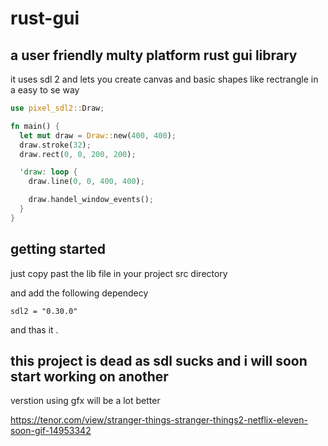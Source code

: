 # rust-gui

## a user friendly multy platform rust gui library 
  it uses sdl 2 and lets you create canvas and basic shapes like rectrangle in a easy to se way
  
  ``` rust
  use pixel_sdl2::Draw;

  fn main() {
    let mut draw = Draw::new(400, 400);
    draw.stroke(32);
    draw.rect(0, 0, 200, 200);

    'draw: loop {
      draw.line(0, 0, 400, 400);

      draw.handel_window_events();
    }
  }
  ```
  
  ## getting started
  
   just copy past the lib file in your project src directory
    
   and add the following dependecy
    
   ```
   sdl2 = "0.30.0"
   ```
    
   and thas it .

 ## this project is dead as sdl sucks and i will soon start working on another 
verstion using gfx will be a lot better

https://tenor.com/view/stranger-things-stranger-things2-netflix-eleven-soon-gif-14953342


    
